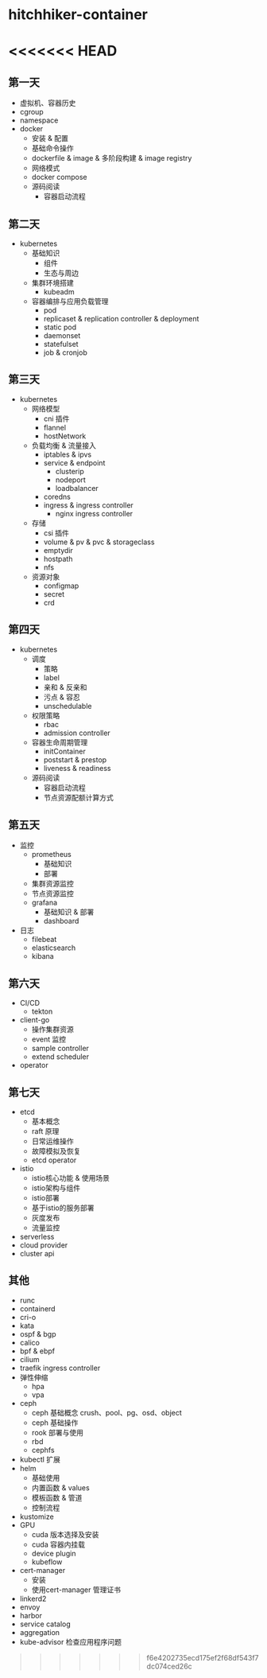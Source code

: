 # hitchhiker-container
<<<<<<< HEAD
=======

## 第一天

- 虚拟机、容器历史
- cgroup
- namespace
- docker
    - 安装 & 配置
    - 基础命令操作
    - dockerfile & image & 多阶段构建 & image registry
    - 网络模式
    - docker compose
    - 源码阅读
        - 容器启动流程

## 第二天

- kubernetes
    - 基础知识
        - 组件
        - 生态与周边
    - 集群环境搭建
        - kubeadm
    - 容器编排与应用负载管理
        - pod
        - replicaset & replication controller & deployment
        - static pod
        - daemonset
        - statefulset
        - job & cronjob

## 第三天

- kubernetes
    - 网络模型
        - cni 插件
        - flannel
        - hostNetwork
    - 负载均衡 & 流量接入
        - iptables & ipvs
        - service & endpoint
            - clusterip
            - nodeport
            - loadbalancer
        - coredns
        - ingress & ingress controller
            - nginx ingress controller
    - 存储
        - csi 插件
        - volume & pv & pvc & storageclass
        - emptydir
        - hostpath
        - nfs
    - 资源对象
        - configmap
        - secret
        - crd

## 第四天

- kubernetes
    - 调度
        - 策略
        - label
        - 亲和 & 反亲和
        - 污点 & 容忍
        - unschedulable
    - 权限策略
        - rbac
        - admission controller
    - 容器生命周期管理
        - initContainer
        - poststart & prestop
        - liveness & readiness
    - 源码阅读
        - 容器启动流程
        - 节点资源配额计算方式

## 第五天

- 监控
    - prometheus
        - 基础知识
        - 部署
    - 集群资源监控
    - 节点资源监控
    - grafana
        - 基础知识 & 部署
        - dashboard
- 日志
    - filebeat
    - elasticsearch
    - kibana

## 第六天

- CI/CD
    - tekton
- client-go
    - 操作集群资源
    - event 监控
    - sample controller
    - extend scheduler
- operator

## 第七天

- etcd
    - 基本概念
    - raft 原理
    - 日常运维操作
    - 故障模拟及恢复
    - etcd operator
- istio
    - istio核心功能 & 使用场景
    - istio架构与组件
    - istio部署
    - 基于istio的服务部署
    - 灰度发布
    - 流量监控
- serverless
- cloud provider
- cluster api

## 其他
- runc
- containerd
- cri-o
- kata
- ospf & bgp
- calico
- bpf & ebpf
- cilium
- traefik ingress controller
- 弹性伸缩
    - hpa
    - vpa
- ceph
    - ceph 基础概念 crush、pool、pg、osd、object
    - ceph 基础操作
    - rook 部署与使用
    - rbd
    - cephfs
- kubectl 扩展
- helm
    - 基础使用
    - 内置函数 & values
    - 模板函数 & 管道
    - 控制流程
- kustomize
- GPU
    - cuda 版本选择及安装
    - cuda 容器内挂载
    - device plugin
    - kubeflow
- cert-manager
    - 安装
    - 使用cert-manager 管理证书
- linkerd2
- envoy
- harbor
- service catalog
- aggregation
- kube-advisor 检查应用程序问题

>>>>>>> f6e4202735ecd175ef2f68df543f7dc074ced26c
